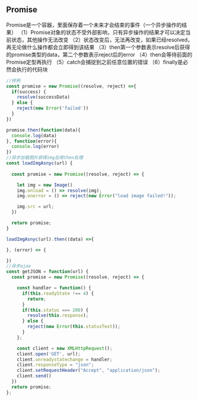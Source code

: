 ## Promise
Promise是一个容器，里面保存着一个未来才会结束的事件（一个异步操作的结果）
（1）Promise对象的状态不受外部影响，只有异步操作的结果才可以决定当前状态，其他操作无法改变
（2）状态改变后，无法再改变，如果已经resolved，再无论做什么操作都会立即得到该结果
（3）then第一个参数表示resolve后获得的promise类型的data，第二个参数表示reject后的error
（4）then会等待前面的Promise定型再执行
（5）catch会捕捉到之前任意位置的错误
（6）finally是必然会执行的代码块

```javascript
//样例
const promise = new Promise((resolve, reject) =>{
  if(success) {
    resolve(successData)
  } else {
    reject(new Error('failed'))
  }
}) 

promise.then(function(data){
  console.log(data)
}, function(error){
  console.log(error)
})
//异步加载图片获得img后用then处理
const loadImgAsnyc(url) {
   
  const promise = new Promise((resolve, reject) => {

    let img = new Image()
    img.onload = () => resolve(img);
    img.onerror = () => reject(new Error("load image failed!"));

    img.src = url;
  })

  return promise;
}

loadImgAsnyc(url).then((data) =>{

}, (error) => {

})
//异步ajax
const getJSON = function(url) {
  const promise = new Promise((resolve, reject) => {

    const handler = function() {
      if(this.readyState !== 4) {
        return;
      } 
      if(this.status === 200) {
        resolve(this.response);
      } else {
        reject(new Error(this.statusText));
      }
    };

    const client = new XMLHttpRequest();
    client.open('GET', url);
    client.onreadystatechange = handler;
    client.responseType = "json";
    client.setRequestHeader("Accept", "application/json");
    client.send()
  })
  return promise;
};
```